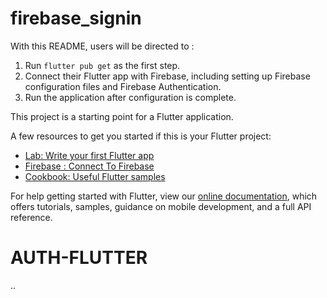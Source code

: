 # firebase_signin

With this README, users will be directed to :

1. Run `flutter pub get` as the first step.
2. Connect their Flutter app with Firebase, including setting up Firebase configuration files and Firebase Authentication.
3. Run the application after configuration is complete.

This project is a starting point for a Flutter application.

A few resources to get you started if this is your Flutter project:

- [Lab: Write your first Flutter app](https://flutter.dev/docs/get-started/codelab)
- [Firebase : Connect To Firebase](https://firebase.google.com/docs/flutter/setup)
- [Cookbook: Useful Flutter samples](https://flutter.dev/docs/cookbook)

For help getting started with Flutter, view our
[online documentation](https://flutter.dev/docs), which offers tutorials,
samples, guidance on mobile development, and a full API reference.
# AUTH-FLUTTER
..

